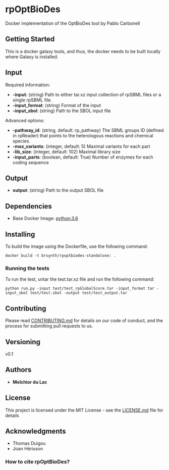 # rpOptBioDes

Docker implementation of the OptBioDes tool by Pablo Carbonell

## Getting Started

This is a docker galaxy tools, and thus, the docker needs to be built locally where Galaxy is installed. 

## Input

Required information:
* **-input**: (string) Path to either tar.xz input collection of rpSBML files or a single rpSBML file.
* **-input_format**: (string) Format of the input
* **-input_sbol**: (string) Path to the SBOL input file

Advanced options:
* **-pathway_id**: (string, default: rp_pathway) The SBML groups ID (defined in rpReader) that points to the heterologous reactions and chemical species.
* **-max_variants**: (integer, default: 5) Maximal variants for each part 
* **-lib_size**: (integer, default: 102) Maximal library size 
* **-input_parts**: (boolean, default: True) Number of enzymes for each coding sequence

## Output

* **output**: (string) Path to the output SBOL file

## Dependencies

* Base Docker Image: [python:3.6](https://hub.docker.com/_/python)

## Installing

To build the image using the Dockerfile, use the following command:

```
docker build -t brsynth/rpoptbiodes-standalone: .
```

### Running the tests

To run the test, untar the test.tar.xz file and run the following command:

```
python run,py -input test/test_rpGlobalScore.tar -input_format tar -input_sbol test/test.sbol -output test/test_output.tar
```

## Contributing

Please read [CONTRIBUTING.md](https://gist.github.com/PurpleBooth/b24679402957c63ec426) for details on our code of conduct, and the process for submitting pull requests to us.

## Versioning

v0.1

## Authors

* **Melchior du Lac**

## License

This project is licensed under the MIT License - see the [LICENSE.md](LICENSE.md) file for details

## Acknowledgments

* Thomas Duigou
* Joan Hérisson

### How to cite rpOptBioDes?
